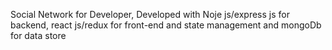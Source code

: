 Social Network for Developer, Developed with Noje js/express js for backend, react js/redux for front-end and state management and mongoDb for data store